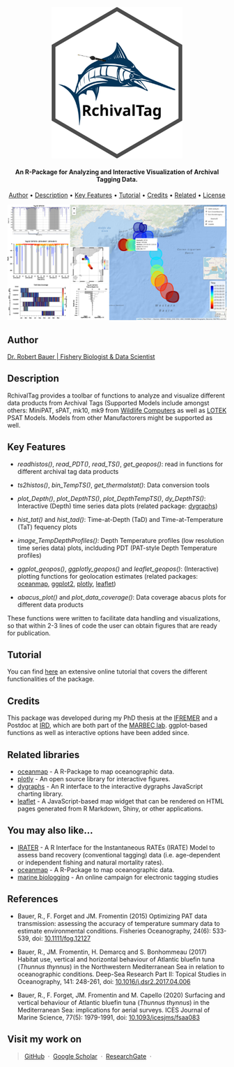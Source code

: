 

<p align="center">
  <img src="./img/RchivalTag_logo.svg" alt="Size Limit CLI" width="300">
</p>


<h4 align="center">An R-Package for Analyzing and Interactive Visualization of Archival Tagging Data.</h4>

<p align="center">
  <a href="#author">Author</a> •
  <a href="#description">Description</a> •
  <a href="#key-features">Key Features</a> •
  <a href="#tutorial">Tutorial</a> •
  <a href="#credits">Credits</a> •
  <a href="#related">Related</a> •
  <a href="#license">License</a>
</p>


![Screenshot](./img/example.jpg)

## Author

[Dr. Robert Bauer | Fishery Biologist & Data Scientist](https://scholar.google.com/citations?hl=en&user=J-0_tdbR2tgC)

## Description

RchivalTag provides a toolbar of functions to analyze and visualize different data products from Archival Tags (Supported Models include amongst others: MiniPAT, sPAT, mk10, mk9 from [Wildlife Computers](http://wildlifecomputers.com/) as well as [LOTEK](https://www.lotek.com/products/psat-series) PSAT Models. Models from other Manufactorers might be supported as well.

## Key Features

* *readhistos()*, *read_PDT()*, *read_TS()*, *get_geopos()*: read in functions for different archival tag data products

* *ts2histos()*, *bin_TempTS()*, *get_thermalstat()*: Data conversion tools

* *plot_Depth()*, *plot_DepthTS()*, *plot_DepthTempTS()*, *dy_DepthTS()*: Interactive (Depth) time series data plots (related package: [dygraphs](https://rstudio.github.io/dygraphs/))

* *hist_tat()* and *hist_tad()*: Time-at-Depth (TaD) and Time-at-Temperature (TaT) fequency plots

* *image_TempDepthProfiles()*: Depth Temperature profiles (low resolution time series data) plots, inclduding PDT (PAT-style Depth Temperature profiles)

* *ggplot_geopos()*, *ggplotly_geopos()* and *leaflet_geopos()*: (Interactive) plotting functions for geolocation estimates (related packages: [oceanmap](https://github.com/rkbauer/R_Package_oceanmap), [ggplot2](https://ggplot2.tidyverse.org/), [plotly](https://plotly.com/r/), [leaflet](https://rstudio.github.io/leaflet/))

* *abacus_plot()* and *plot_data_coverage()*: Data coverage abacus plots for different data products

These functions were written to facilitate data handling and visualizations, so that within 2-3 lines of code the user can obtain figures that are ready for publication.

## Tutorial

You can find [here](https://github.com/rkbauer/R_Tutorial_Analyzing_Fish_Telemetry_Data_with_RchivalTag) an extensive online tutorial that covers the different functionalities of the package.

## Credits

This package was developed during my PhD thesis at the [IFREMER](\link{https://wwz.ifremer.fr/) and a Postdoc at [IRD](https://www.ird.fr/), which are both part of the [MARBEC lab](http://www.umr-marbec.fr). ggplot-based functions as well as interactive options have been added since.

## Related libraries

- [oceanmap](https://github.com/rkbauer/R_Package_oceanmap) - A R-Package to map oceanographic data.
- [plotly](https://plotly.com/r/) - An open source library for interactive figures.
- [dygraphs](https://rstudio.github.io/dygraphs/) - An R interface to the interactive dygraphs JavaScript charting library.
- [leaflet](https://rstudio.github.io/leaflet/) - A JavaScript-based map widget that can be rendered on HTML pages generated from R Markdown, Shiny, or other applications.


## You may also like...

- [IRATER](https://cran.r-project.org/web/packages/IRATER/index.html) - A R Interface for the Instantaneous RATEs (IRATE) Model to assess band recovery (conventional tagging) data (i.e. age-dependent or independent fishing and natural mortality rates).
- [oceanmap](https://github.com/rkbauer/R_Package_oceanmap) - A R-Package to map oceanographic data.
- [marine biologging](https://www.facebook.com/marine.biologging) - An online campaign for electronic tagging studies

## References

- Bauer, R., F. Forget and JM. Fromentin (2015) Optimizing PAT data transmission: assessing the accuracy of temperature summary data to estimate environmental conditions. Fisheries Oceanography, 24(6): 533-539, doi: [10.1111/fog.12127](https://doi.org/10.1111/fog.12127)

- Bauer, R., JM. Fromentin, H. Demarcq and S. Bonhommeau (2017) Habitat use, vertical and horizontal behaviour of Atlantic bluefin tuna (*Thunnus thynnus*) in the Northwestern Mediterranean Sea in relation to oceanographic conditions. Deep-Sea Research Part II: Topical Studies in Oceanography, 141: 248-261, doi: [10.1016/j.dsr2.2017.04.006](https://doi.org/10.1016/j.dsr2.2017.04.006)

- Bauer, R., F. Forget, JM. Fromentin and M. Capello (2020) Surfacing and vertical behaviour of Atlantic bluefin tuna (*Thunnus thynnus*) in the Mediterranean Sea: implications for aerial surveys. ICES Journal of Marine Science, 77(5): 1979-1991, doi: [10.1093/icesjms/fsaa083](https://doi.org/10.1093/icesjms/fsaa083)



## Visit my work on
>  [GitHub](https://github.com/rkbauer/) &nbsp;&middot;&nbsp;
>  [Google Scholar](https://scholar.google.com/citations?hl=en&user=J-0_tdbR2tgC) &nbsp;&middot;&nbsp;
>  [ResearchGate](https://www.researchgate.net/profile/Robert-Bauer-13) &nbsp;&middot;&nbsp;

